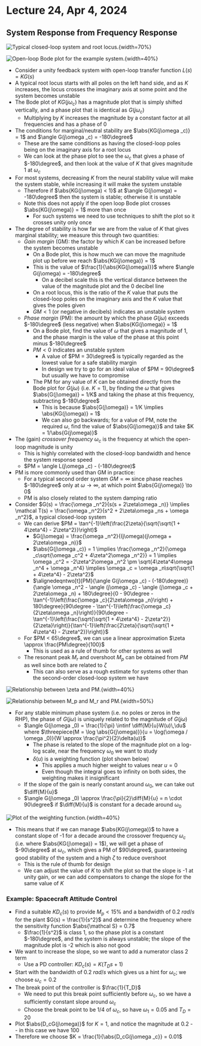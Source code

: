 # Lecture 24, Apr 4, 2024

## System Response from Frequency Response

![Typical closed-loop system and root locus.](./imgs/lec24_1.png){width=70%}

![Open-loop Bode plot for the example system.](./imgs/lec24_2.png){width=40%}

* Consider a unity feedback system with open-loop transfer function $L(s) = KG(s)$
* A typical root locus starts with all poles on the left hand side, and as $K$ increases, the locus crosses the imaginary axis at some point and the system becomes unstable
* The Bode plot of $KG(j\omega _c)$ has a magnitude plot that is simply shifted vertically, and a phase plot that is identical as $G(j\omega _c)$
	* Multiplying by $K$ increases the magnitude by a constant factor at all frequencies and has a phase of 0
* The conditions for marginal/neutral stability are $\abs{KG(j\omega _c)} = 1$ and $\angle G(j\omega _c) = -180\degree$
	* These are the same conditions as having the closed-loop poles being on the imaginary axis for a root locus
	* We can look at the phase plot to see the $\omega _c$ that gives a phase of $-180\degree$, and then look at the value of $K$ that gives magnitude 1 at $\omega _c$
* For most systems, decreasing $K$ from the neural stability value will make the system stable, while increasing it will make the system unstable
	* Therefore if $\abs{KG(j\omega) < 1}$ at $\angle G(j\omega) = -180\degree$ then the system is stable; otherwise it is unstable
	* Note this does not apply if the open loop Bode plot crosses $\abs{KG(j\omega)} = 1$ more than once
		* For such systems we need to use techniques to shift the plot so it crosses unity only once
* The degree of stability is how far we are from the value of $K$ that gives marginal stability; we measure this through two quantities:
	* *Gain margin* (GM): the factor by which $K$ can be increased before the system becomes unstable
		* On a Bode plot, this is how much we can move the magnitude plot up before we reach $\abs{KG(j\omega)} = 1$
		* This is the value of $\frac{1}{\abs{KG(j\omega)}}$ where $\angle G(j\omega) = -180\degree$
			* On a decibel scale this is the vertical distance between the value of the magnitude plot and the 0 decibel line
		* On a root locus, this is the ratio of the $K$ value that puts the closed-loop poles on the imaginary axis and the $K$ value that gives the poles given
		* $GM < 1$ (or negative in decibels) indicates an unstable system
	* *Phase margin* (PM): the amount by which the phase $G(j\omega)$ exceeds $-180\degree$ (less negative) when $\abs{KG(j\omega)} = 1$
		* On a Bode plot, find the value of $\omega$ that gives a magnitude of 1, and the phase margin is the value of the phase at this point minus $-180\degree$
		* $PM < 0$ indicates an unstable system
			* A value of $PM = 30\degree$ is typically regarded as the lowest value for a safe stability margin
			* In design we try to go for an ideal value of $PM = 90\degree$ but usually we have to compromise
		* The PM for any value of $K$ can be obtained directly from the Bode plot for $G(j\omega)$ (i.e. $K = 1$), by finding the $\omega$ that gives $\abs{G(j\omega)} = 1/K$ and taking the phase at this frequency, subtracting $-180\degree$
			* This is because $\abs{G(j\omega)} = 1/K \implies \abs{KG(j\omega)} = 1$
			* We can also go backwards; for a value of PM, note the required $\omega$, find the value of $\abs{G(j\omega)}$ and take $K = 1/\abs{G(j\omega)}$
* The (gain) *crossover frequency* $\omega _c$ is the frequency at which the open-loop magnitude is unity
	* This is highly correlated with the closed-loop bandwidth and hence the system response speed
	* $PM = \angle L(j\omega _c) - (-180\degree)$
* PM is more commonly used than GM in practice:
	* For a typical second order system $GM = \infty$ since phase reaches $-180\degree$ only at $\omega \to \infty$, at which point $\abs{G(j\omega)} \to 0$
	* PM is also closely related to the system damping ratio
* Consider $G(s) = \frac{\omega _n^2}{s(s + 2\zeta\omega _n)} \implies \mathcal T(s) = \frac{\omega _n^2}{s^2 + 2\zeta\omega _ns + \omega _n^2}$, a typical closed-loop system
	* We can derive $PM = \tan^{-1}\left(\frac{2\zeta}{\sqrt{\sqrt{1 + 4\zeta^4} - 2\zeta^2}}\right)$
		* $G(j\omega) = \frac{\omega _n^2}{(j\omega)(j\omega + 2\zeta\omega _n)}$
		* $\abs{G(j\omega _c)} = 1 \implies \frac{\omega _n^2}{\omega _c\sqrt{\omega _c^2 + 4\zeta^2\omega _n^2}} = 1 \implies \omega _c^2 = -2\zeta^2\omega _n^2 \pm \sqrt{4\zeta^4\omega _n^4 + \omega _n^4} \implies \omega _c = \omega _n\sqrt{\sqrt{1 + 4\zeta^4} - 2\zeta^2}$
		* $\alignedeqntwo[t]{PM}{\angle G(j\omega _c) - (-180\degree)}{\angle \omega _n^2 - \angle (j\omega _c) - \angle (j\omega _c + 2\zeta\omega _n) + 180\degree}{0 - 90\degree - \tan^{-1}\left(\frac{\omega _c}{2\zeta\omega _n}\right) + 180\degree}{90\degree - \tan^{-1}\left(\frac{\omega _c}{2\zeta\omega _n}\right)}{90\degree - \tan^{-1}\left(\frac{\sqrt{\sqrt{1 + 4\zeta^4} - 2\zeta^2}}{2\zeta}\right)}{\tan^{-1}\left(\frac{2\zeta}{\sqrt{\sqrt{1 + 4\zeta^4} - 2\zeta^2}}\right)}$
	* For $PM < 65\degree$, we can use a linear approximation $\zeta \approx \frac{PM\degree}{100}$
		* This is used as a rule of thumb for other systems as well
	* The resonant peak $M_r$ and overshoot $M_p$ can be obtained from $PM$ as well since both are related to $\zeta$
		* This can also serve as a rough estimate for systems other than the second-order closed-loop system we have

![Relationship between $\zeta$ and PM.](./imgs/lec24_3.png){width=40%}

![Relationship between $M_p$ and $M_r$ and PM.](./imgs/lec24_4.png){width=50%}

* For any stable minimum phase system (i.e. no poles or zeros in the RHP), the phase of $G(j\omega)$ is uniquely related to the magnitude of $G(j\omega)$
	* $\angle G(j\omega _0) = \frac{1}{\pi} \intinf \diff{M}{u}W(u)\,\du$ where $\threepiece{M = \log \abs{G(j\omega)}}{u = \log(\omega / \omega _0)}{W \approx \frac{\pi^2}{2}\delta(u)}$
		* The phase is related to the slope of the magnitude plot on a log-log scale, near the frequency $\omega _0$ we want to study
		* $\delta(u)$ is a weighting function (plot shown below)
			* This applies a much higher weight to values near $u = 0$
			* Even though the integral goes to infinity on both sides, the weighting makes it insignificant
	* If the slope of the gain is nearly constant around $\omega _0$, we can take out $\diff{M}{u}$
	* $\angle G(j\omega _0) \approx \frac{\pi}{2}\diff{M}{u} = n \cdot 90\degree$ if $\diff{M}{u}$ is constant for a decade around $\omega _0$

![Plot of the weighting function.](./imgs/lec24_5.png){width=40%}

* This means that if we can manage $\abs{KG(j\omega)}$ to have a constant slope of -1 for a decade around the crossover frequency $\omega _c$ (i.e. where $\abs{KG(j\omega)} = 1$), we will get a phase of $-90\degree$ at $\omega _c$, which gives a PM of $90\degree$, guaranteeing good stability of the system and a high $\zeta$ to reduce overshoot
	* This is the rule of thumb for design
	* We can adjust the value of $K$ to shift the plot so that the slope is -1 at unity gain, or we can add compensators to change the slope for the same value of $K$

### Example: Spacecraft Attitude Control

* Find a suitable $KD_c(s)$ to provide $M_p < 15\%$ and a bandwidth of $\SI{0.2}{rad/s}$ for the plant $G(s) = \frac{1}{s^2}$ and determine the frequency where the sensitivity function $\abs{\mathcal S} = 0.7$
	* $\frac{1}{s^2}$ is class 1, so the phase plot is a constant $-180\degree$, and the system is always unstable; the slope of the magnitude plot is -2 which is also not good
* We want to increase the slope, so we want to add a numerator class 2 term
	* Use a PD controller: $KD_c(s) = K(T_Ds + 1)$
* Start with the bandwidth of $\SI{0.2}{rad/s}$ which gives us a hint for $\omega _c$; we choose $\omega _c = 0.2$
* The break point of the controller is $\frac{1}{T_D}$
	* We need to put this break point sufficiently before $\omega _c$, so we have a sufficiently constant slope around $\omega _c$
	* Choose the break point to be $1/4$ of $\omega _c$, so have $\omega _1 = 0.05$ and $T_D = 20$
* Plot $\abs{D_cG(j\omega)}$ for $K = 1$, and notice the magnitude at $0.2$ -- in this case we have 100
* Therefore we choose $K = \frac{1}{\abs{D_cG(j\omega _c}} = 0.01$


